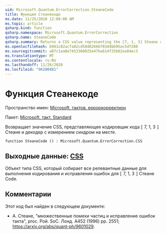 ```yaml
---
uid: Microsoft.Quantum.ErrorCorrection.SteaneCode
title: Функция Стеанекоде
ms.date: 11/25/2020 12:00:00 AM
ms.topic: article
qsharp.kind: function
qsharp.namespace: Microsoft.Quantum.ErrorCorrection
qsharp.name: SteaneCode
qsharp.summary: Returns a CSS value representing the ⟦7, 1, 3⟧ Steane code encoder and decoder with in-place syndrome measurement.
ms.openlocfilehash: b981c82acfa82cd58d82666703d4bb95ac5df280
ms.sourcegitcommit: a87c1aa8e7453360025e47ba614f25b02ea84ec3
ms.translationtype: MT
ms.contentlocale: ru-RU
ms.lasthandoff: 11/26/2020
ms.locfileid: "96200481"
---
```

# <a name="steanecode-function"></a>Функция Стеанекоде

Пространство имен: [Microsoft. тактов. ерроркорректион](xref:Microsoft.Quantum.ErrorCorrection)

Пакет: [Microsoft. такт. Standard](https://nuget.org/packages/Microsoft.Quantum.Standard)


Возвращает значение CSS, представляющее кодировщик кода ⟦ 7, 1, 3 ⟧ Стеане и декодер с измерением синдром на месте.

```qsharp
function SteaneCode () : Microsoft.Quantum.ErrorCorrection.CSS
```


## <a name="output--css"></a>Выходные данные: [CSS](xref:Microsoft.Quantum.ErrorCorrection.CSS)

Объект типа CSS, который собирает все релевантные данные для выполнения кодирования и исправления ошибок для ⟦ 7, 1, 3 ⟧ Стеане Code.

## <a name="remarks"></a>Комментарии

Этот код был найден в следующем документе:

- A. Стеане, "множественные помехи частиц и исправление ошибок такта", proc. Рой. SoC. Лонд. A452 (1996) pp. 2551; https://arxiv.org/abs/quant-ph/9601029.